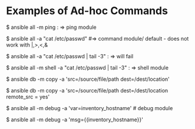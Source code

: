 # **Examples of Ad-hoc Commands**

$ ansible all -m ping          :  => ping module

$ ansible all -a "cat /etc/passwd"     #=> command module/ default - does not work with |,>,<,&

$ ansible all -a "cat /etc/passwd | tail -3" : => will fail

$ ansible all -m shell -a "cat /etc/passwd | tail -3" :  => shell module

$ ansible db -m copy -a 'src=/source/file/path dest=/dest/location'

$ ansible db -m copy -a 'src=/source/file/path  dest=/dest/location remote_src = yes'

$ ansible all -m debug -a 'var=inventory_hostname' # debug module

$ ansible all -m debug -a 'msg={{inventory_hostname}}'
